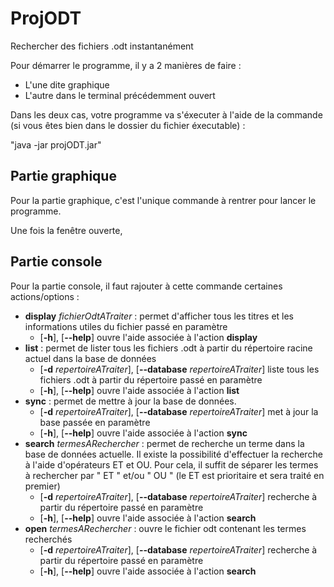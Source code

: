 ProjODT
=======

Rechercher des fichiers .odt instantanément

Pour démarrer le programme, il y a 2 manières de faire :
* L'une dite graphique
* L'autre dans le terminal précédemment ouvert

Dans les deux cas, votre programme va s'éxecuter à l'aide de la commande (si vous êtes bien dans le dossier du fichier éxecutable) :

"java -jar projODT.jar"

Partie graphique
----------------
Pour la partie graphique, c'est l'unique commande à rentrer pour lancer le programme.

Une fois la fenêtre ouverte, 

Partie console
--------------
Pour la partie console, il faut rajouter à cette commande certaines actions/options :
* __display__ _fichierOdtATraiter_ : permet d'afficher tous les titres et les informations utiles du fichier passé en paramètre
  * [__-h__], [__--help__] ouvre l'aide associée à l'action __display__
* __list__  : permet de lister tous les fichiers .odt à partir du répertoire racine actuel dans la base de données
  * [__-d__ _repertoireATraiter_], [__--database__ _repertoireATraiter_] liste tous les fichiers .odt à partir du répertoire passé en paramètre
  * [__-h__], [__--help__] ouvre l'aide associée à l'action __list__
* __sync__ : permet de mettre à jour la base de données.
  * [__-d__ _repertoireATraiter_], [__--database__ _repertoireATraiter_] met à jour la base passée en paramètre
  * [__-h__], [__--help__] ouvre l'aide associée à l'action __sync__
* __search__ _termesARechercher_ : permet de recherche un terme dans la base de données actuelle. Il existe la possibilité d'effectuer la recherche à l'aide d'opérateurs
ET et OU. Pour cela, il suffit de séparer les termes à rechercher par " ET " et/ou " OU " (le ET est prioritaire et sera traité en premier)
  * [__-d__ _repertoireATraiter_], [__--database__ _repertoireATraiter_]  recherche à partir du répertoire passé en paramètre
  * [__-h__], [__--help__] ouvre l'aide associée à l'action __search__
* __open__ _termesARechercher_ : ouvre le fichier odt contenant les termes recherchés
  * [__-d__ _repertoireATraiter_], [__--database__ _repertoireATraiter_]  recherche à partir du répertoire passé en paramètre
  * [__-h__], [__--help__] ouvre l'aide associée à l'action __search__
